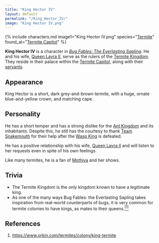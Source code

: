 ```yaml
---
title: "King Hector IV"
layout: default
permalink: "/King_Hector_IV/"
image: "King Hector IV.png"
---
```

{% include characters.md image1="King Hector IV.png" species="[Termite](/Termite)" found_at="[Termite Capitol](/Termite_Capitol)" %}

**King Hector IV** is a character in *[Bug Fables: The Everlasting Sapling](/Bug_Fables:_The_Everlasting_Sapling)*. He and his wife, [Queen Layra II](/Queen_Layra_II), serve as the rulers of the [Termite Kingdom](/Termite_Kingdom). They reside in their palace within the [Termite Capitol](/Termite_Capitol), along with their [servants](/Queen's_caretaker).

## Appearance
King Hector is a short, dark grey-and-brown termite, with a huge, ornate blue-and-yellow crown, and matching cape.

## Personality
He has a short temper and has a strong dislike for the [Ant Kingdom](/Ant_Kingdom) and its inhabitants. Despite this, he still has the courtesy to thank [Team Snakemouth](/Team_Snakemouth) for their help after the [Wasp King](/Wasp_King) is defeated.

He has a positive relationship with his wife, [Queen Layra II](/Queen_Layra_II) and will listen to her requests even in spite of his own feelings.

Like many termites, he is a fan of [Mothiva](/Mothiva) and her shows.

## Trivia
* The Termite Kingdom is the only kingdom known to have a legitimate king.
* As one of the many ways Bug Fables: the Everlasting Sapling takes inspiration from real-world counterparts of bugs, it is very common for termite colonies to have kings, as mates to their queens.[<sup>[1]</sup>](#references)

## References
1. https://www.orkin.com/termites/colony/king-termite